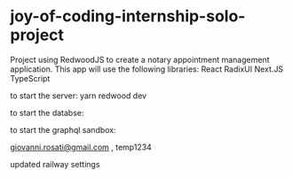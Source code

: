 # joy-of-coding-internship-solo-project

Project using RedwoodJS to create a notary appointment management application.
This app will use the following libraries:
React
RadixUI
Next.JS
TypeScript

to start the server: yarn redwood dev

to start the databse:

to start the graphql sandbox:

giovanni.rosati@gmail.com , temp1234

updated railway settings
